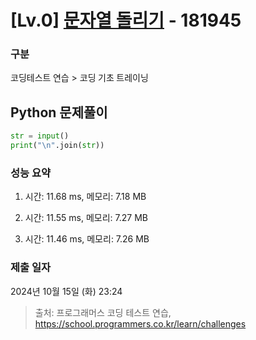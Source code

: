 # [Lv.0] [문자열 돌리기](https://school.programmers.co.kr/learn/courses/30/lessons/181945?language=python3) - 181945 

### 구분

코딩테스트 연습 > 코딩 기초 트레이닝

## Python 문제풀이

```py
str = input()
print("\n".join(str))
```

### 성능 요약

1. 시간: 11.68 ms, 메모리: 7.18 MB

2. 시간: 11.55 ms, 메모리: 7.27 MB
3. 시간: 11.46 ms, 메모리: 7.26 MB

### 제출 일자

2024년 10월 15일 (화) 23:24

> 출처: 프로그래머스 코딩 테스트 연습, https://school.programmers.co.kr/learn/challenges